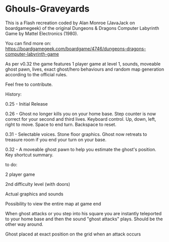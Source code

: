 # Ghouls-Graveyards
This is a Flash recreation coded by Alan Monroe (JavaJack on boardgamegeek) of the original Dungeons &amp; Dragons Computer Labyrinth Game by Mattel Electronics (1980).

You can find more on: https://boardgamegeek.com/boardgame/4746/dungeons-dragons-computer-labyrinth-game

As per v0.32 the game features 1 player game at level 1, sounds, moveable ghost pawn, lives, exact ghost/hero behaviours and random map generation according to the official rules.

Feel free to contribute.

History:

0.25 - Initial Release

0.26 - Ghost no longer kills you on your home base. Step counter is now correct for your second and third lives. Keyboard control. Up, down, left, right to move. Space to end turn. Backspace to reset.

0.31 - Selectable voices. Stone floor graphics. Ghost now retreats to treasure room if you end your turn on your base.

0.32 - A moveable ghost pawn to help you estimate the ghost's position. Key shortcut summary.



to do:

2 player game

2nd difficulty level (with doors)

Actual graphics and sounds

Possibility to view the entire map at game end

When ghost attacks or you step into his square you are instantly teleported to your home base and then the sound "ghost attacks" plays. Should be the other way around.

Ghost placed at exact position on the grid when an attack occurs
